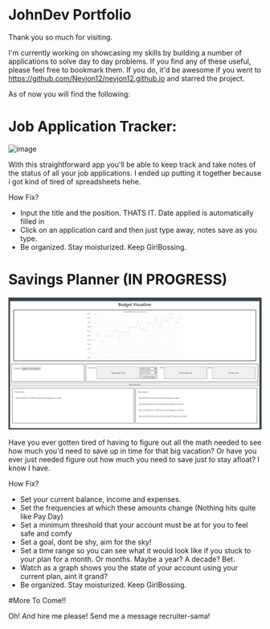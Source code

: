 # JohnDev Portfolio

Thank you so much for visiting.

I'm currently working on showcasing my skills by building a number of applications to solve day to day problems. If you find any of these useful, please feel free to bookmark them. If you do, it'd be awesome if you went to https://github.com/Nevjon12/nevjon12.github.io and starred the project. 

As of now you will find the following:

# Job Application Tracker:

![image](https://github.com/Nevjon12/nevjon12.github.io/assets/105249362/bd08a139-b32a-4c5a-aa5a-a38ad6a60b00)


With this straightforward app you'll be able to keep track and take notes of the status of all your job applications. I ended up putting it together because i got kind of tired of spreadsheets hehe.

  How Fix?

  - Input the title and the position. THATS IT. Date applied is automatically filled in
  - Click on an application card and then just type away, notes save as you type.
  - Be organized. Stay moisturized. Keep GirlBossing.


# Savings Planner (IN PROGRESS)

![budgetVis](image.png) 


Have you ever gotten tired of having to figure out all the math needed to see how much you'd need to save up in time for that big vacation? Or have you ever just needed figure out how much you need to save just to stay afloat? I know I have.

  How Fix?

  - Set your current balance, income and expenses.
  - Set the frequencies at which these amounts change (Nothing hits quite like Pay Day)
  - Set a minimum threshold that your account must be at for you to feel safe and comfy
  - Set a goal, dont be shy, aim for the sky!
  - Set a time range so you can see what it would look like if you stuck to your plan for a month. Or months. Maybe a year? A decade? Bet.
  - Watch as a graph shows you the state of your account using your current plan, aint it grand?
  - Be organized. Stay moisturized. Keep GirlBossing.

#More To Come!!

Oh! And hire me please! Send me a message recruiter-sama!
